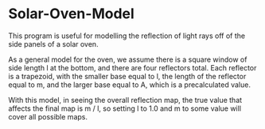 # Solar-Oven-Model
This program is useful for modelling the reflection of light rays off of the side panels of a solar oven.

As a general model for the oven, we assume there is a square window of side length l at the bottom, and there are four reflectors total.
Each reflector is a trapezoid, with the smaller base equal to l, the length of the reflector equal to m, and the larger base equal to A, which is a precalculated value.

With this model, in seeing the overall reflection map, the true value that affects the final map is m / l, so setting l to 1.0 and m to some value will cover all possible maps.
